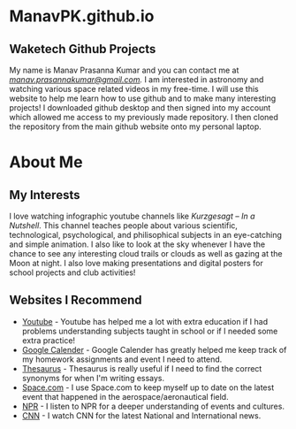 # ManavPK.github.io
## Waketech Github Projects

My name is Manav Prasanna Kumar and you can contact me at *manav.prasannakumar@gmail.com.* I am interested 
in astronomy and watching various space related videos in my free-time. I will use this website to help me 
learn how to use github and to make many interesting projects! I downloaded github desktop and then signed 
into my account which allowed me access to my previously made repository. I then cloned the repository 
from the main github website onto my personal laptop.

# About Me
## My Interests
I love watching infographic youtube channels like *Kurzgesagt – In a Nutshell*. This channel teaches people about various scientific, technological, psychological, and philisophical subjects in an eye-catching and simple animation. I also like to look at the sky whenever I have the chance to see any interesting cloud trails or clouds as well as gazing at the Moon at night. I also love making presentations and digital posters for school projects and club activities!
## Websites I Recommend
- [Youtube](www.youtube.com) - Youtube has helped me a lot with extra education if I had problems understanding subjects taught in school or if I needed some extra practice!
- [Google Calender](calendar.google.com) - Google Calender has greatly helped me keep track of my homework assignments and event I need to attend.
- [Thesaurus](www.thesaurus.com) - Thesaurus is really useful if I need to find the correct synonyms for when I'm writing essays.
- [Space.com](www.space.com) - I use Space.com to keep myself up to date on the latest event that happened in the aerospace/aeronautical field.
- [NPR](www.npr.org) - I listen to NPR for a deeper understanding of events and cultures. 
- [CNN](amp.cnn.org) - I watch CNN for the latest National and International news.
